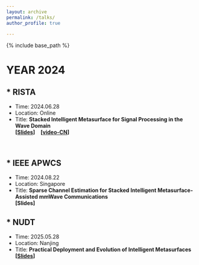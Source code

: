 ```yaml
---
layout: archive
permalink: /talks/
author_profile: true

---
```


{% include base_path %}
# YEAR 2024
## \* RISTA
* Time: 2024.06.28
* Location: Online
* Title: **Stacked Intelligent Metasurface for Signal Processing in the Wave Domain**<br>
**[[Slides](https://jiancheng-an.github.io/files/RISTA_Jiancheng_20240628_homepage.pdf)]** &ensp; **[[video-CN](https://www.bilibili.com/video/BV1Tn4y1X7Nf/?spm_id_from=333.337.search-card.all.click&vd_source=784c62eb4bfdca164ca2785870b53335)]**
<br>

## \* IEEE APWCS
* Time: 2024.08.22
* Location: Singapore
* Title: **Sparse Channel Estimation for Stacked Intelligent Metasurface-Assisted mmWave Communications**<br>
**[Slides]**

## \* NUDT
* Time: 2025.05.28
* Location: Nanjing
* Title: **Practical Deployment and Evolution of Intelligent Metasurfaces**<br>
**[[Slides](https://jiancheng-an.github.io/files/NUDT_Talk_20250528_homepage.pdf)]**
